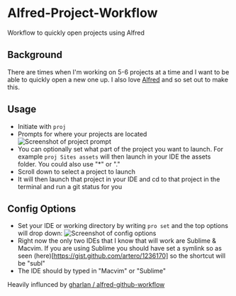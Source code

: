 Alfred-Project-Workflow
=======================

Workflow to quickly open projects using Alfred

## Background
There are times when I'm working on 5-6 projects at a time and I want to be able to quickly open a 
new one up. I also love [Alfred](http://www.alfredapp.com/) and so set out to make this.

## Usage
* Initiate with ````proj````
* Prompts for where your projects are located
![Screenshot of project prompt](http://imgur.com/cAHdVL8.png)
* You can optionally set what part of the project you want to launch. For example ````proj Sites assets```` will then launch in your IDE the assets folder. You could also use "*" or "."
* Scroll down to select a project to launch
* It will then launch that project in your IDE and cd to that project in the terminal and run a git status for you

## Config Options
* Set your IDE or working directory by writing ````pro set```` and the top options will drop down:
![Screenshot of config options](http://i.imgur.com/q5D42cY.png)
* Right now the only two IDEs that I know that will work are Sublime & Macvim. If you are using Sublime you should have set a symlink so as seen (here)[https://gist.github.com/artero/1236170] so the shortcut will be "subl"
* The IDE should by typed in "Macvim" or "Sublime"

Heavily influnced by [gharlan / alfred-github-workflow](https://github.com/gharlan/alfred-github-workflow)

